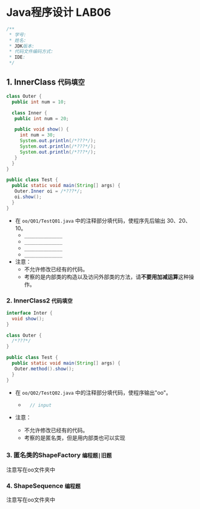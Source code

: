 # Java程序设计 LAB06

```java
/**
 * 学号: 
 * 姓名:
 * JDK版本:
 * 代码文件编码方式:
 * IDE:
 */
```

## 1. InnerClass `代码填空`

```java
class Outer {
  public int num = 10;

  class Inner {
   public int num = 20;

   public void show() {
     int num = 30;
     System.out.println(/*???*/);
     System.out.println(/*???*/);
     System.out.println(/*???*/);
   }
  }
}

public class Test {
  public static void main(String[] args) {
   Outer.Inner oi = /*???*/;
   oi.show();
  }
}
```

- 在 `oo/Q01/TestQ01.java` 中的注释部分填代码，使程序先后输出 30、20、10。
    - `______________`
    - `______________`
    - `______________`
    - `______________`
- 注意：
    - 不允许修改已经有的代码。
    - 考察的是内部类的构造以及访问外部类的方法，请**不要用加减运算**这种操作。

### 2. InnerClass2 `代码填空`

```java
interface Inter {
  void show();
}

class Outer {
  /*???*/
}

public class Test {
  public static void main(String[] args) {
   Outer.method().show();
  }
}
```

- 在 `oo/Q02/TestQ02.java` 中的注释部分填代码，使程序输出"oo"。

    - ```java
        // input
        ```

- 注意：
    - 不允许修改已经有的代码。
    - 考察的是匿名类，但是用内部类也可以实现

### 3. 匿名类的ShapeFactory `编程题|旧题`

注意写在oo文件夹中

### 4. ShapeSequence `编程题`

注意写在oo文件夹中